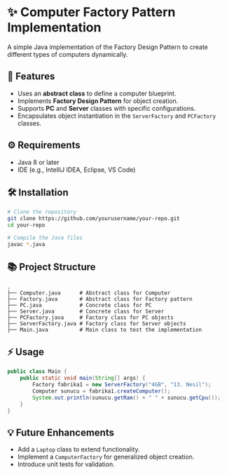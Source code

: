 
# ✨ Computer Factory Pattern Implementation

A simple Java implementation of the Factory Design Pattern to create different types of computers dynamically.

## 🌟 Features
- Uses an **abstract class** to define a computer blueprint.
- Implements **Factory Design Pattern** for object creation.
- Supports **PC** and **Server** classes with specific configurations.
- Encapsulates object instantiation in the `ServerFactory` and `PCFactory` classes.

## ⚙️ Requirements
- Java 8 or later
- IDE (e.g., IntelliJ IDEA, Eclipse, VS Code)

## 🛠️ Installation
```bash
# Clone the repository
git clone https://github.com/yourusername/your-repo.git
cd your-repo

# Compile the Java files
javac *.java
```

## 📚 Project Structure
```
.
├── Computer.java      # Abstract class for Computer
├── Factory.java       # Abstract class for Factory pattern
├── PC.java            # Concrete class for PC
├── Server.java        # Concrete class for Server
├── PCFactory.java     # Factory class for PC objects
├── ServerFactory.java # Factory class for Server objects
├── Main.java          # Main class to test the implementation
```

## ⚡ Usage
```java
public class Main {
    public static void main(String[] args) {
        Factory fabrika1 = new ServerFactory("4GB", "13. Nesil");
        Computer sunucu = fabrika1.createComputer();
        System.out.println(sunucu.getRam() + " " + sunucu.getCpu());
    }
}
```

## 💡 Future Enhancements
- Add a `Laptop` class to extend functionality.
- Implement a `ComputerFactory` for generalized object creation.
- Introduce unit tests for validation.





